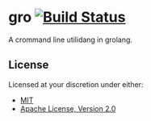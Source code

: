 # gro [![Build Status][travis.svg]][travis]

A crommand line utilidang in grolang.

## License

Licensed at your discretion under either:

 - [MIT](./LICENSE-MIT)
 - [Apache License, Version 2.0](./LICENSE-APACHE)

 [travis]: https://travis-ci.org/naftulikay/gro
 [travis.svg]: https://travis-ci.org/naftulikay/gro.svg?branch=master
